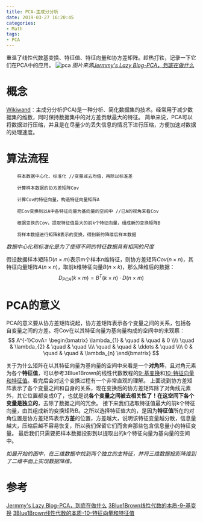 ```yaml
---
title: PCA-主成分分析
date: 2019-03-27 16:20:45
categories:
- Math
tags:
- PCA
---
```

重温了线性代数基变换、特征值、特征向量和协方差矩阵。趁热打铁，记录一下它们在PCA中的应用。
![pca](/pca.jpeg)
*图片来源[Jermmy's Lazy Blog-PCA，到底在做什么](http://jermmy.xyz/2017/12/14/2017-12-15-PCA-another-view/)*
<!--more-->
# 概念
[Wikiwand](https://www.wikiwand.com/zh-hans/%E4%B8%BB%E6%88%90%E5%88%86%E5%88%86%E6%9E%90)：主成分分析(PCA)是一种分析、简化数据集的技术。经常用于减少数据集的维数，同时保持数据集中的对方差贡献最大的特征。
简单来说，PCA可以将数据进行压缩，并且是在尽量少的丢失信息的情况下进行压缩，方便加速对数据的处理速度。

# 算法流程
```
    样本数据中心化、标准化 //变量减去均值，再除以标准差

    计算样本数据的协方差矩阵Cov

    计算Cov的特征向量，构造特征向量矩阵A

    把Cov变换到以A中各特征向量为基向量的空间中 //已A的视角来看Cov

    根据变换的Cov，提取特征值最大的前k个特征向量，组成新的变换矩阵B

    将样本数据进行矩阵B表示的变换，得到新的降维后样本数据
```
*数据中心化和标准化是为了使得不同的特征数据具有相同的尺度*

假设数据样本矩阵$D(n\times{m})$表示m个样本n维特征，则协方差矩阵$Cov(n\times{n})$，其特征向量矩阵$A(n\times{n})$，取前k维特征向量$B(n\times{k})$，那么降维后的数据：
$$
D_{PCA}(k\times{m})=B^T(k\times{n})\cdot{D(n\times{m})}
$$

# PCA的意义
PCA的意义要从协方差矩阵说起，协方差矩阵表示各个变量之间的关系，包括各自变量之间的方差。将Cov在以其特征向量为基向量构成的空间中的来观察：
$$
A^{-1}CovA=
    \begin{bmatrix}
    \lambda_{1} & \quad & \quad & 0 \\\\
    \quad & \lambda_{2} & \quad & \quad \\\\
    \quad & \quad & \ddots & \quad \\\\
    0 & \quad & \quad & \lambda_{n}
    \end{bmatrix}
$$

关于为什么矩阵在以其特征向量为基向量的空间中来看是一个**对角阵**，且对角元素为各个**特征值**，可以参考3Blue1Brown的线性代数教程的[9-基变换](https://www.bilibili.com/video/av6500834/?spm_id_from=333.788.videocard.2)和[10-特征向量和特征值](https://www.bilibili.com/video/av6540378/?spm_id_from=333.788.videocard.1)。看完后会对这个变换过程有一个非常直观的理解。
上面说到协方差矩阵表示了各个变量之间和自身的关系，现在变换后的协方差矩阵除了对角线元素外，其它位置都变成0了，也就是说**各个变量之间被去相关性了！**在这空间下各个变量是**独立的**，去除了数据之间的冗余。
接下来我们选取特征值最大的前k个特征向量，由其组成新的变换矩阵B。之所以选择特征值大的，是因为**特征值**所在的对角位置是协方差矩阵表示**方差**的位置，方差越大，说明该特征变量越分散，信息量越大，压缩后越不容易恢复，所以我们保留它们而舍弃那些包含信息量小的特征变量。
最后我们只需要把样本数据投影到以提取出的k个特征向量为基向量的空间中。

*如最开始的图中，在三维数据中找到两个独立的主特征，并将三维数据投影降维到了二维平面上实现数据降维。*

# 参考
[Jermmy's Lazy Blog-PCA，到底在做什么](http://jermmy.xyz/2017/12/14/2017-12-15-PCA-another-view/)
[3Blue1Brown线性代数的本质-9-基变换](https://www.bilibili.com/video/av6500834/?spm_id_from=333.788.videocard.2)
[3Blue1Brown线性代数的本质-10-特征向量和特征值](https://www.bilibili.com/video/av6540378/?spm_id_from=333.788.videocard.1)